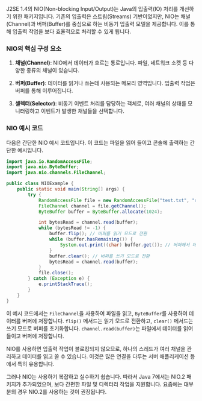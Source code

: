 J2SE 1.4의 NIO(Non-blocking Input/Output)는 Java의 입출력(IO) 처리를 개선하기 위한 패키지입니다. 기존의 입출력은 스트림(Streams) 기반이었지만, NIO는 채널(Channel)과 버퍼(Buffer)를 중심으로 하는 비동기 입출력 모델을 제공합니다. 이를 통해 입출력 작업을 보다 효율적으로 처리할 수 있게 됩니다.

### NIO의 핵심 구성 요소

1. **채널(Channel)**: NIO에서 데이터가 흐르는 통로입니다. 파일, 네트워크 소켓 등 다양한 종류의 채널이 있습니다.
    
2. **버퍼(Buffer)**: 데이터를 읽거나 쓰는데 사용되는 메모리 영역입니다. 입출력 작업은 버퍼를 통해 이루어집니다.
    
3. **셀렉터(Selector)**: 비동기 이벤트 처리를 담당하는 객체로, 여러 채널의 상태를 모니터링하고 이벤트가 발생한 채널들을 선택합니다.
    

### NIO 예시 코드

다음은 간단한 NIO 예시 코드입니다. 이 코드는 파일을 읽어 들이고 콘솔에 출력하는 간단한 예시입니다.

```java
import java.io.RandomAccessFile;
import java.nio.ByteBuffer;
import java.nio.channels.FileChannel;

public class NIOExample {
    public static void main(String[] args) {
        try {
            RandomAccessFile file = new RandomAccessFile("test.txt", "r");
            FileChannel channel = file.getChannel();
            ByteBuffer buffer = ByteBuffer.allocate(1024);

            int bytesRead = channel.read(buffer);
            while (bytesRead != -1) {
                buffer.flip(); // 버퍼를 읽기 모드로 전환
                while (buffer.hasRemaining()) {
                    System.out.print((char) buffer.get()); // 버퍼에서 데이터 읽기
                }
                buffer.clear(); // 버퍼를 쓰기 모드로 전환
                bytesRead = channel.read(buffer);
            }
            file.close();
        } catch (Exception e) {
            e.printStackTrace();
        }
    }
}
```
이 예시 코드에서는 `FileChannel`을 사용하여 파일을 읽고, `ByteBuffer`를 사용하여 데이터를 버퍼에 저장합니다. `flip()` 메서드는 읽기 모드로 전환하고, `clear()` 메서드는 쓰기 모드로 버퍼를 초기화합니다. `channel.read(buffer)`는 파일에서 데이터를 읽어들이고 버퍼에 저장합니다.

NIO를 사용하면 입출력 작업이 블로킹되지 않으므로, 하나의 스레드가 여러 채널을 관리하고 데이터를 읽고 쓸 수 있습니다. 이것은 많은 연결을 다루는 서버 애플리케이션 등에서 특히 유용합니다.

그러나 NIO는 사용하기 복잡하고 실수하기 쉽습니다. 따라서 Java 7에서는 NIO.2 패키지가 추가되었으며, 보다 간편한 파일 및 디렉터리 작업을 지원합니다. 요즘에는 대부분의 경우 NIO.2를 사용하는 것이 권장됩니다.